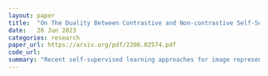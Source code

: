 ```yaml
---
layout: paper
title:  "On The Duality Between Contrastive and Non-contrastive Self-Supervised Learning"
date:   26 Jun 2023
categories: research
paper_url: https://arxiv.org/pdf/2206.02574.pdf
code_url: 
summary: "Recent self-supervised learning approaches for image representation can be broadly divided into contrastive and non-contrastive methods. This study focuses on their theoretical similarities rather than their differences. By developing contrastive and covariance-based non-contrastive criteria that are algebraically related and equivalent under certain conditions, we demonstrate the close relationship between these two families. We further explore popular methods, propose variations, and connect our theoretical findings to current practices. Our analysis includes improving SimCLR's performance to match that of VICReg through precise hyperparameter adjustments and challenging the assumption that non-contrastive methods require large output dimensions. Our results indicate that with better network design and hyperparameter tuning, the performance gap between contrastive and non-contrastive methods can be minimized, suggesting that integrating various state-of-the-art methods could enhance understanding of self-supervised learning."
---
```


